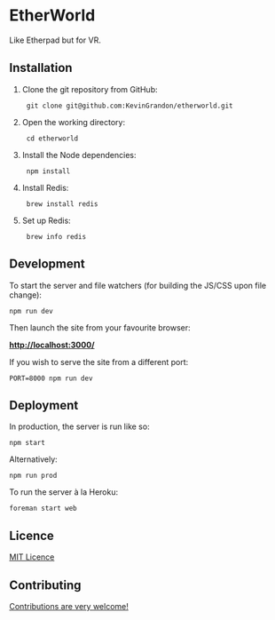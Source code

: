 # EtherWorld

Like Etherpad but for VR.


## Installation

1. Clone the git repository from GitHub:

        git clone git@github.com:KevinGrandon/etherworld.git

2. Open the working directory:

        cd etherworld

3. Install the Node dependencies:

        npm install

4. Install Redis:

        brew install redis

5. Set up Redis:

        brew info redis


## Development

To start the server and file watchers (for building the JS/CSS upon file change):

    npm run dev

Then launch the site from your favourite browser:

[__http://localhost:3000/__](http://localhost:3000/)

If you wish to serve the site from a different port:

    PORT=8000 npm run dev


## Deployment

In production, the server is run like so:

    npm start

Alternatively:

    npm run prod

To run the server à la Heroku:

    foreman start web


## Licence

[MIT Licence](LICENCE)


## Contributing

[Contributions are very welcome!](CONTRIBUTING.md)
